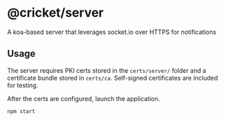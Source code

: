 # @cricket/server

A koa-based server that leverages socket.io over HTTPS for notifications

## Usage

The server requires PKI certs stored in the `certs/server/` folder and a certificate bundle stored in `certs/ca`. Self-signed certificates are included for testing.

After the certs are configured, launch the application.

```
npm start
```
